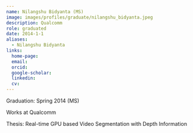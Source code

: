 ```yaml
---
name: Nilangshu Bidyanta (MS)
image: images/profiles/graduate/nilangshu_bidyanta.jpeg
description: Qualcomm
role: graduated
date: 2014-1-1
aliases:
  - Nilangshu Bidyanta
links:
  home-page: 
  email: 
  orcid: 
  google-scholar: 
  linkedin: 
  cv: 
---
```


Graduation: Spring 2014 (MS)

Works at Qualcomm

Thesis: Real-time GPU based Video Segmentation with Depth Information